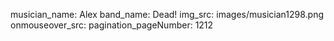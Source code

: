 musician_name: Alex
band_name: Dead!
img_src: images/musician1298.png
onmouseover_src: 
pagination_pageNumber: 1212